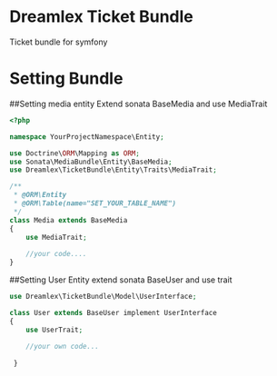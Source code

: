 Dreamlex Ticket Bundle
=======================

Ticket bundle for symfony 

Setting Bundle
=====
##Setting media entity
Extend sonata BaseMedia and use MediaTrait
```php
<?php

namespace YourProjectNamespace\Entity;

use Doctrine\ORM\Mapping as ORM;
use Sonata\MediaBundle\Entity\BaseMedia;
use Dreamlex\TicketBundle\Entity\Traits\MediaTrait;

/**
 * @ORM\Entity
 * @ORM\Table(name="SET_YOUR_TABLE_NAME")
 */
class Media extends BaseMedia
{
    use MediaTrait;
    
    //your code....
}
```

##Setting User Entity
extend sonata BaseUser and use trait
```php
use Dreamlex\TicketBundle\Model\UserInterface;

class User extends BaseUser implement UserInterface
{
    use UserTrait;
    
    //your own code...
    
 }
```